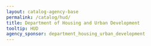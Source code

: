 ```yaml
---
layout: catalog-agency-base
permalink: /catalog/hud/
title: Department of Housing and Urban Development
tooltip: HUD
agency_sponsor: department_housing_urban_development
---
```

